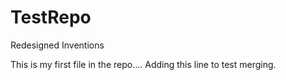 # TestRepo
Redesigned Inventions

This is my first file in the repo....
Adding this line to test merging.
